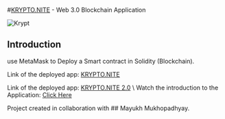 #[KRYPTO.NITE](https://ephemeral-buttercream-402bfb.netlify.app/) - Web 3.0 Blockchain Application


![Krypt](https://iili.io/HjR9tKg.md.png)

## Introduction
use MetaMask to Deploy a Smart contract in Solidity (Blockchain).

Link of the deployed app: [KRYPTO.NITE](https://ephemeral-buttercream-402bfb.netlify.app/)


Link of the deployed app: [KRYPTO.NITE 2.0](https://krypton8.netlify.app/) \\
Watch the introduction to the Application: [Click Here](https://www.loom.com/share/92fa25ad36934779810ff256700e7e5a?sid=1c7d532b-ce3e-487d-bd12-87daef9c98b4)

Project created in collaboration with ## Mayukh Mukhopadhyay.


